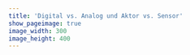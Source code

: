 ```yaml
---
title: 'Digital vs. Analog und Aktor vs. Sensor'
show_pageimage: true
image_width: 300
image_height: 400
---
```


